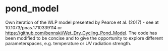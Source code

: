 # pond_model
Own iteration of the WLP model presented by Pearce et al. (2017) - see at 
10.1073/pnas.1710339114 or https://github.com/bennski/Wet_Dry_Cycling_Pond_Model.
The code has been modified to be concise and to give the opportunity to explore different parameterspaces, e.g. temperature or UV radiation strength.
